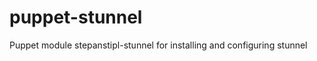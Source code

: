puppet-stunnel
==============

Puppet module stepanstipl-stunnel for installing and configuring stunnel
